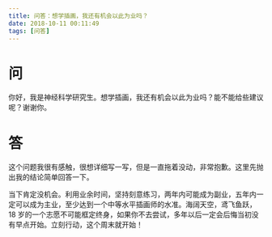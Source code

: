 ```yaml
---
title: 问答：想学插画，我还有机会以此为业吗？
date: 2018-10-11 00:11:49
tags: [问答]
---
```


# 问
你好，我是神经科学研究生。想学插画，我还有机会以此为业吗？能不能给些建议呢？谢谢你。

# 答
这个问题我很有感触，很想详细写一写，但是一直拖着没动，非常抱歉。这里先抛出我的结论简单回答一下。

当下肯定没机会。利用业余时间，坚持刻意练习，两年内可能成为副业，五年内一定可以成为主业，至少达到一个中等水平插画师的水准。海阔天空，鸢飞鱼跃，18 岁的一个志愿不可能框定终身，如果你不去尝试，多年以后一定会后悔当初没有早点开始。立刻行动，这个周末就开始！

